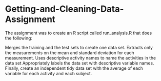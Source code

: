 # Getting-and-Cleaning-Data-Assignment

The assignment was to create an R script called run_analysis.R that does the following:

Merges the training and the test sets to create one data set.
Extracts only the measurements on the mean and standard deviation for each measurement.
Uses descriptive activity names to name the activities in the data set
Appropriately labels the data set with descriptive variable names.
Finally, create an independent tidy data set with the average of each variable for each activity and each subject.
